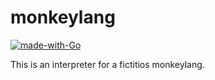 

# monkeylang
[![made-with-Go](https://img.shields.io/badge/Made%20with-Go-1f425f.svg)](http://golang.org)


This is an interpreter for a fictitios monkeylang.
